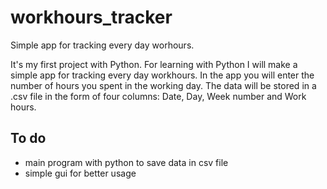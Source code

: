 # workhours_tracker
Simple app for tracking every day worhours.

It's my first project with Python. For learning with Python I will make a simple app for tracking every day workhours.
In the app you will enter the number of hours you spent in the working day. The data will be stored in a .csv file in the form of four columns: Date, Day, Week number and Work hours.

## To do
- main program with python to save data in csv file
- simple gui for better usage
